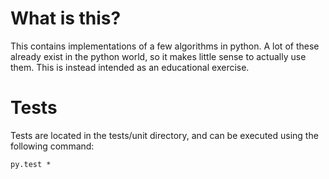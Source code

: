 # What is this?

This contains implementations of a few algorithms in python. A lot of these already exist in the python world, so it
makes little sense to actually use them. This is instead intended as an educational exercise.

# Tests

Tests are located in the tests/unit directory, and can be executed using the following command:

```
py.test *
```

